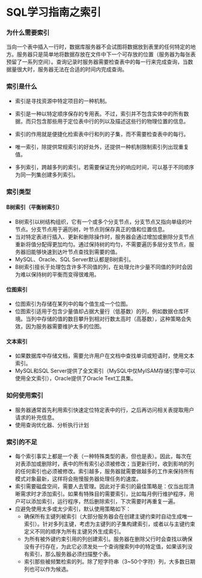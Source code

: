 # SQL学习指南之索引

### 为什么需要索引

当向一个表中插入一行时，数据库服务器不会试图将数据放到表里的任何特定的地方。服务器只是简单地将数据存放在文件中下一个可存放的位置（服务器为每张表预留了一系列空间）。查询记录时服务器需要检查表中的每一行来完成查询，当数据量很大时，服务器无法在合适的时间内完成查询。

### 索引是什么

- 索引是寻找资源中特定项目的一种机制。
- 索引是一种以特定顺序保存的专用表。不过，索引并不包含实体中的所有数据，而只包含那些用于定位表中行的列以及描述这些行的物理位置的信息。
- 索引的作用就是便捷化检索表中行和列的子集，而不需要检查表中的每行。

- 唯一索引，除提供常规索引的好处外，还提供一种机制限制索引列出现重复值。
- 多列索引，跨越多列的索引。若需要保证充分的响应时间，可以基于不同顺序为同一列集创建多列索引。

### 索引类型

#### B树索引（平衡树索引）

- B树索引以树结构组织，它有一个或多个分支节点，分支节点又指向单级的叶节点。分支节点用于遍历树，叶节点则保存真正的值和位置信息。
- 当对特定表进行插入、更新和删除操作时，服务器会通过增加或删除分支节点重新将值分配得更加均匀。通过保持树的均匀，不需要遍历多层分支节点，服务器旧能够快速到达叶节点查找到需要的值。
- MySQL、Oracle、SQL Server默认都是B树索引。
- B树索引擅长于处理包含许多不同值的列，在处理允许少量不同值的列时会因为难以保持树的平衡而变得很难用。

#### 位图索引

- 位图索引为存储在某列中的每个值生成一个位图。
- 位图索引适用于包含少量值却占据大量行（低基数）的列，例如数据仓库环境。当列中存储的值的数目攀升到相对行数太高时（高基数），这种策略会失效，因为服务器需要维护太多的位图。

#### 文本索引

- 如果数据库中存储文档，需要允许用户在文档中查找单词或短语时，使用文本索引。
- MySQL和SQL Server提供了全文索引（MySQL中仅MyISAM存储引擎中可以使用全文索引），Oracle提供了Oracle Text工具集。

### 如何使用索引

- 服务器通常首先利用索引快速定位特定表中的行，之后再访问相关表提取用户请求的补充信息。
- 使用查询优化器、分析执行计划

### 索引的不足

- 每个索引事实上都是一个表（一种特殊类型的表，但也是表）。因此，每次在对表添加或删除时，表中的所有索引必须被修改；当更新行时，收到影响的列的任何索引也必须被修改。索引越多，服务器就需要做越多的工作来保持所有模式对象最新，这样将会拖慢服务器处理任务的速度。
- 索引需要磁盘空间，需要人去管理。因此对于索引的最佳策略是：仅当出现清晰需求时才添加索引。如果有特殊目的需要索引，比如每月例行维护程序，用户可以添加索引，运行程序，然后删除索引，下次需要时再重复一遍。
- 应避免使用太多或太少索引，默认使用策略如下：
  - 确保所有主键列被索引（大部分服务器会在创建主键约束时自动生成唯一索引）。针对多列主键，考虑为主键列的子集构建索引，或者以与主键约束定义不同的顺序为所有主键另外生成索引。
  - 为所有被外键约束引用的列创建索引。服务器在删除父行时会查找以确保没有子行存在，为此它必须发处一个查询搜索列中的特定值，如果该列没有索引，那么服务器必须扫描整个表。
  - 索引那些被频繁检索的列。除了短字符串（3~50个字符）列，大多数日期列也可以作为候选。